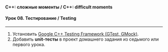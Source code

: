 #### C++: сложные моменты / C++: difficult moments  
#### Урок 08. Тестирование / Testing  

***

1. Установить [Google C++ Testing Framework (GTest, GMock)](https://github.com/google/googletest/).  
2. Добавить <b>unit-тесты</b> в проект домашнего задания из седьмого или первого урока.  
